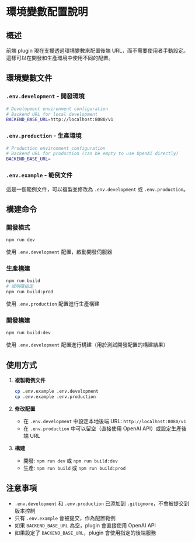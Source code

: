 # 環境變數配置說明

## 概述

前端 plugin 現在支援透過環境變數來配置後端 URL，而不需要使用者手動設定。這樣可以在開發和生產環境中使用不同的配置。

## 環境變數文件

### `.env.development` - 開發環境
```bash
# Development environment configuration
# Backend URL for local development
BACKEND_BASE_URL=http://localhost:8080/v1
```

### `.env.production` - 生產環境  
```bash
# Production environment configuration
# Backend URL for production (can be empty to use OpenAI directly)
BACKEND_BASE_URL=
```

### `.env.example` - 範例文件
這是一個範例文件，可以複製並修改為 `.env.development` 或 `.env.production`。

## 構建命令

### 開發模式
```bash
npm run dev
```
使用 `.env.development` 配置，啟動開發伺服器

### 生產構建  
```bash
npm run build
# 或明確指定
npm run build:prod
```
使用 `.env.production` 配置進行生產構建

### 開發構建
```bash
npm run build:dev  
```
使用 `.env.development` 配置進行構建（用於測試開發配置的構建結果）

## 使用方式

1. **複製範例文件**
   ```bash
   cp .env.example .env.development
   cp .env.example .env.production
   ```

2. **修改配置**
   - 在 `.env.development` 中設定本地後端 URL: `http://localhost:8080/v1`
   - 在 `.env.production` 中可以留空（直接使用 OpenAI API）或設定生產後端 URL

3. **構建**
   - 開發: `npm run dev` 或 `npm run build:dev`
   - 生產: `npm run build` 或 `npm run build:prod`

## 注意事項

- `.env.development` 和 `.env.production` 已添加到 `.gitignore`，不會被提交到版本控制
- 只有 `.env.example` 會被提交，作為配置範例
- 如果 `BACKEND_BASE_URL` 為空，plugin 會直接使用 OpenAI API
- 如果設定了 `BACKEND_BASE_URL`，plugin 會使用指定的後端服務 